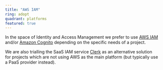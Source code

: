 ```yaml
---
title: "AWS IAM"
ring: adopt
quadrant: platforms
featured: true
---
```


In the space of Identity and Access Management we prefer to use <a href="https://aws.amazon.com/iam/">AWS IAM</a> and/or <a href="amazon-cognito.html">Amazon Cognito</a> depending on the specific needs of a project.

We are also trialling the SaaS IAM service <a href="clerk.html">Clerk</a> as an alternative solution for projects which are not using AWS as the main platform (but typically use a PaaS provider instead).

